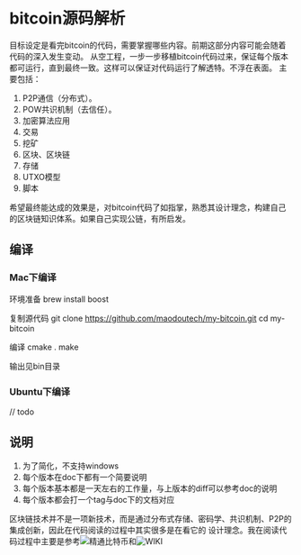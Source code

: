 # bitcoin源码解析
目标设定是看完bitcoin的代码，需要掌握哪些内容。前期这部分内容可能会随着代码的深入发生变动。
从空工程，一步一步移植bitcoin代码过来，保证每个版本都可运行，直到最终一致。这样可以保证对代码运行了解透特。不浮在表面。
主要包括：
1.	P2P通信（分布式）。
2.	POW共识机制（去信任）。
3.	加密算法应用
4.	交易
5.	挖矿
6.	区块、区块链
7.	存储
8.	UTXO模型
9.	脚本

希望最终能达成的效果是，对bitcoin代码了如指掌，熟悉其设计理念，构建自己的区块链知识体系。如果自己实现公链，有所启发。

## 编译
### Mac下编译
环境准备
brew install boost

复制源代码
git clone https://github.com/maodoutech/my-bitcoin.git
cd my-bitcoin

编译
cmake .
make

输出见bin目录

### Ubuntu下编译
// todo

## 说明
1. 为了简化，不支持windows
2. 每个版本在doc下都有一个简要说明
3. 每个版本基本都是一天左右的工作量，与上版本的diff可以参考doc的说明
4. 每个版本都会打一个tag与doc下的文档对应

区块链技术并不是一项新技术，而是通过分布式存储、密码学、共识机制、P2P的集成创新，因此在代码阅读的过程中其实很多是在看它的
设计理念。我在阅读代码过程中主要是参考![精通比特币](http://book.8btc.com/masterbitcoin2cn)和![WIKI](https://en.bitcoin.it/wiki/Main_Page)
